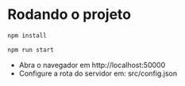 # Rodando o projeto

```bash
npm install
```

```bash
npm run start
```

- Abra o navegador em http://localhost:50000
- Configure a rota do servidor em: src/config.json